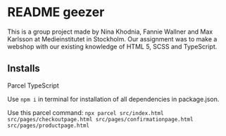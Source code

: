 # README geezer

This is a group project made by Nina Khodnia, Fannie Wallner and Max Karlsson at Medieinstitutet in Stockholm.
Our assignment was to make a webshop with our existing knowledge of HTML 5, SCSS and TypeScript.

## Installs

Parcel
TypeScript

Use `npm i` in terminal for installation of all dependencies in package.json.

Use this parcel command:
`npx parcel src/index.html src/pages/checkoutpage.html src/pages/confirmationpage.html src/pages/productpage.html`
